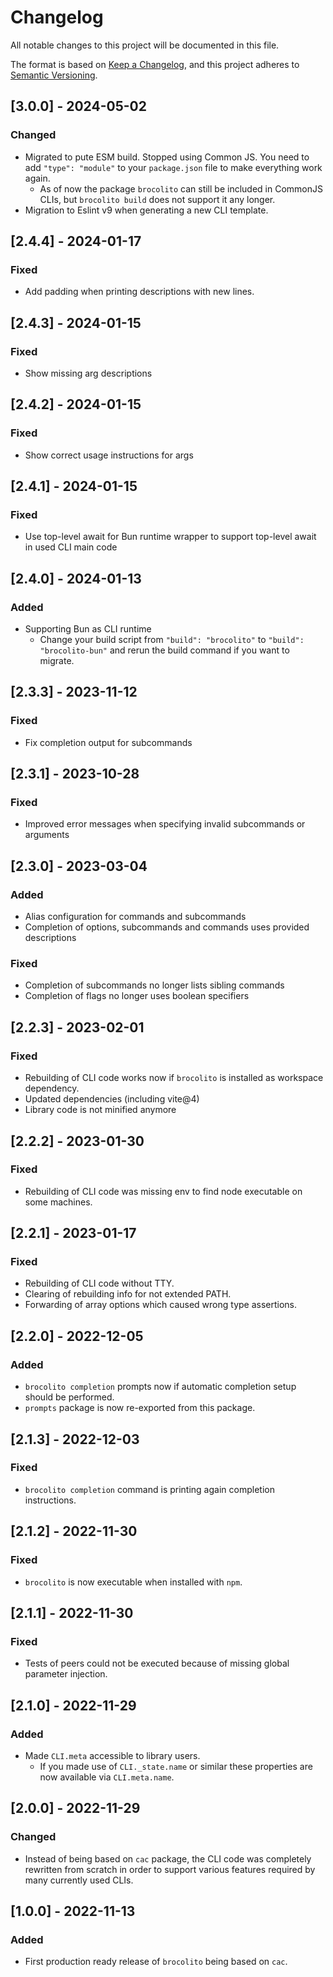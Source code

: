 # Changelog

All notable changes to this project will be documented in this file.

The format is based on [Keep a Changelog](https://keepachangelog.com/en/1.0.0/),
and this project adheres to [Semantic Versioning](https://semver.org/spec/v2.0.0.html).

## [3.0.0] - 2024-05-02

### Changed

- Migrated to pute ESM build. Stopped using Common JS. You need to add `"type": "module"` to your `package.json` file to make everything work again.
  - As of now the package `brocolito` can still be included in CommonJS CLIs, but `brocolito build` does not support it any longer.
- Migration to Eslint v9 when generating a new CLI template.

## [2.4.4] - 2024-01-17

### Fixed

- Add padding when printing descriptions with new lines.

## [2.4.3] - 2024-01-15

### Fixed

- Show missing arg descriptions

## [2.4.2] - 2024-01-15

### Fixed

- Show correct usage instructions for args

## [2.4.1] - 2024-01-15

### Fixed

- Use top-level await for Bun runtime wrapper to support top-level await in used CLI main code

## [2.4.0] - 2024-01-13

### Added

- Supporting Bun as CLI runtime
  - Change your build script from `"build": "brocolito"` to `"build": "brocolito-bun"`
    and rerun the build command if you want to migrate.

## [2.3.3] - 2023-11-12

### Fixed

- Fix completion output for subcommands

## [2.3.1] - 2023-10-28

### Fixed

- Improved error messages when specifying invalid subcommands or arguments

## [2.3.0] - 2023-03-04

### Added

- Alias configuration for commands and subcommands
- Completion of options, subcommands and commands uses provided descriptions

### Fixed

- Completion of subcommands no longer lists sibling commands
- Completion of flags no longer uses boolean specifiers

## [2.2.3] - 2023-02-01

### Fixed

- Rebuilding of CLI code works now if `brocolito` is installed as workspace dependency.
- Updated dependencies (including vite@4)
- Library code is not minified anymore

## [2.2.2] - 2023-01-30

### Fixed

- Rebuilding of CLI code was missing env to find node executable on some machines.

## [2.2.1] - 2023-01-17

### Fixed

- Rebuilding of CLI code without TTY.
- Clearing of rebuilding info for not extended PATH.
- Forwarding of array options which caused wrong type assertions. 

## [2.2.0] - 2022-12-05

### Added

- `brocolito completion` prompts now if automatic completion setup should be performed.
- `prompts` package is now re-exported from this package.

## [2.1.3] - 2022-12-03

### Fixed

- `brocolito completion` command is printing again completion instructions.

## [2.1.2] - 2022-11-30

### Fixed

- `brocolito` is now executable when installed with `npm`.

## [2.1.1] - 2022-11-30

### Fixed

- Tests of peers could not be executed because of missing global parameter injection.

## [2.1.0] - 2022-11-29

### Added

- Made `CLI.meta` accessible to library users.
  - If you made use of `CLI._state.name` or similar these properties are now available via
    `CLI.meta.name`.

## [2.0.0] - 2022-11-29

### Changed

- Instead of being based on `cac` package, the CLI code was completely rewritten from scratch
  in order to support various features required by many currently used CLIs.

## [1.0.0] - 2022-11-13

### Added

- First production ready release of `brocolito` being based on `cac`.
